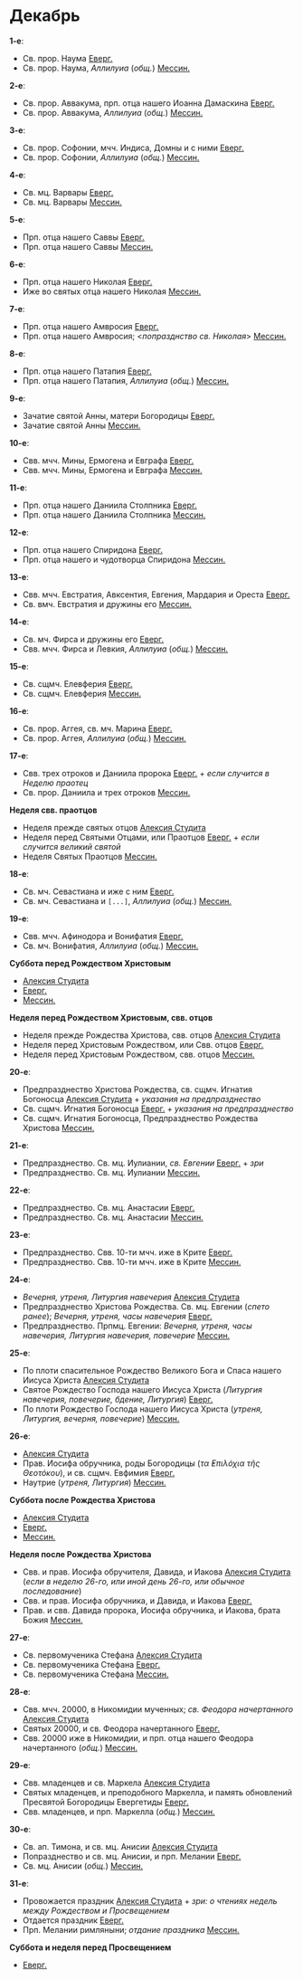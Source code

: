 
# Декабрь

**1-е**: 

- Св. прор. Наума [Еверг.](12_01_EUR.ru.md)
- Св. прор. Наума, *Аллилуиа* (*общ.*) [Мессин.](12_01_MES.ru.md)

**2-е**: 

- Св. прор. Аввакума, прп. отца нашего Иоанна Дамаскина [Еверг.](12_02_EUR.ru.md)
- Св. прор. Аввакума, *Аллилуиа* (*общ.*) [Мессин.](12_02_MES.ru.md)

**3-е**: 

- Св. прор. Софонии, мчч. Индиса, Домны и с ними [Еверг.](12_03_EUR.ru.md)
- Св. прор. Софонии, *Аллилуиа* (*общ.*) [Мессин.](12_03_MES.ru.md)

**4-е**: 

- Св. мц. Варвары [Еверг.](12_04_EUR.ru.md)
- Св. мц. Варвары [Мессин.](12_04_MES.ru.md)

**5-е**: 

- Прп. отца нашего Саввы [Еверг.](12_05_EUR.ru.md)
- Прп. отца нашего Саввы [Мессин.](12_05_MES.ru.md)

**6-е**: 

- Прп. отца нашего Николая [Еверг.](12_06_EUR.ru.md)
- Иже во святых отца нашего Николая [Мессин.](12_06_MES.ru.md)

**7-е**: 

- Прп. отца нашего Амвросия [Еверг.](12_07_EUR.ru.md)
- Прп. отца нашего Амвросия; <*попразднство св. Николая*> [Мессин.](12_07_MES.ru.md)

**8-е**: 

- Прп. отца нашего Патапия [Еверг.](12_08_EUR.ru.md)
- Прп. отца нашего Патапия, *Аллилуиа* (*общ.*) [Мессин.](12_08_MES.ru.md)

**9-е**: 

- Зачатие святой Анны, матери Богородицы [Еверг.](12_09_EUR.ru.md)
- Зачатие святой Анны [Мессин.](12_09_MES.ru.md)

**10-е**: 

- Свв. мчч. Мины, Ермогена и Евграфа [Еверг.](12_10_EUR.ru.md)
- Свв. мчч. Мины, Ермогена и Евграфа [Мессин.](12_10_MES.ru.md)

**11-е**: 

- Прп. отца нашего Даниила Столпника [Еверг.](12_11_EUR.ru.md)
- Прп. отца нашего Даниила Столпника [Мессин.](12_11_MES.ru.md)

**12-е**: 

- Прп. отца нашего Спиридона [Еверг.](12_12_EUR.ru.md)
- Прп. отца нашего и чудотворца Спиридона [Мессин.](12_12_MES.ru.md)

**13-е**: 

- Свв. мчч. Евстратия, Авксентия, Евгения, Мардария и Ореста [Еверг.](12_13_EUR.ru.md)
- Св. вмч. Евстратия и дружины его [Мессин.](12_13_MES.ru.md)

**14-е**: 

- Св. мч. Фирса и дружины его [Еверг.](12_14_EUR.ru.md)
- Свв. мчч. Фирса и Левкия, *Аллилуиа* (*общ.*) [Мессин.](12_14_MES.ru.md)

**15-е**:

- Св. сщмч. Елевферия [Еверг.](12_15_EUR.ru.md)
- Св. сщмч. Елевферия [Мессин.](12_15_MES.ru.md)

**16-е**: 

- Св. прор. Аггея, св. мч. Марина [Еверг.](12_16_EUR.ru.md)
- Св. прор. Аггея, *Аллилуиа* (*общ.*) [Мессин.](12_16_MES.ru.md)

**17-е**: 

- Свв. трех отроков и Даниила пророка [Еверг.](12_17_EUR.ru.md) + *если случится в Неделю праотец*
- Св. прор. Даниила и трех отроков [Мессин.](12_17_MES.ru.md)

**Неделя свв. праотцов**

- Неделя прежде святых отцов [Алексия Студита](12_17_X_AST_propateron.ru.md)
- Неделя перед Святыми Отцами, или Праотцов [Еверг.](12_16_X_EUR_propatoron.ru.md) + *если случится великий святой*
- Неделя Святых Праотцов [Мессин.](12_17_X_MES_propatoron.ru.md)

**18-е**: 

- Св. мч. Севастиана и иже с ним [Еверг.](12_18_EUR.ru.md)
- Св. мч. Севастиана и `[...]`, *Аллилуиа* (*общ.*) [Мессин.](12_18_MES.ru.md)

**19-е**: 

- Свв. мчч. Афинодора и Вонифатия [Еверг.](12_19_EUR.ru.md)
- Св. мч. Вонифатия, *Аллилуиа* (*общ.*) [Мессин.](12_19_MES.ru.md)

**Суббота перед Рождеством Христовым**

- [Алексия Студита](12_17_Y_AST_saturday.ru.md)
- [Еверг.](12_19_X_EUR_saturday.ru.md)
- [Мессин.](12_17_Y_MES_saturday.ru.md)

**Неделя перед Рождеством Христовым, свв. отцов**

- Неделя прежде Рождества Христова, свв. отцов [Алексия Студита](12_17_Z_AST_pateron.ru.md)
- Неделя перед Христовым Рождеством, или Свв. отцов [Еверг.](12_19_Y_EUR_pateron.ru.md)
- Неделя перед Христовым Рождеством, свв. отцов [Мессин.](12_17_Z_MES_pateron.ru.md)

**20-е**: 

- Предпразднество Христова Рождества, св. сщмч. Игнатия Богоносца [Алексия Студита](12_20_AST.ru.md) + *указания на предпразднество*
- Св. сщмч. Игнатия Богоносца [Еверг.](12_20_EUR.ru.md) + *указания на предпразднество*
- Св. сщмч. Игнатия Богоносца, Предпразднество Рождества Христова [Мессин.](12_20_MES.ru.md)

**21-е**: 

- Предпразднество. Св. мц. Иулиании, *св. Евгении* [Еверг.](12_21_EUR.ru.md) + *зри* 
- Предпразднество. Св. мц. Иулиании [Мессин.](12_21_MES.ru.md)

**22-е**: 

- Предпразднество. Св. мц. Анастасии [Еверг.](12_22_EUR.ru.md)
- Предпразднество. Св. мц. Анастасии [Мессин.](12_22_MES.ru.md)

**23-е**: 

- Предпразднество. Свв. 10-ти мчч. иже в Крите [Еверг.](12_23_EUR.ru.md)
- Предпразднество. Свв. 10-ти мчч. иже в Крите [Мессин.](12_23_MES.ru.md)

**24-е**: 

- *Вечерня, утреня, Литургия навечерия* [Алексия Студита](12_24_AST.ru.md)
- Предпразднество Христова Рождества. Св. мц. Евгении (*спето ранее*); *Вечерня, утреня, часы навечерия* [Еверг.](12_24_EUR.ru.md)
- Предпразднество. Прпмц. Евгении: *Вечерня, утреня, часы навечерия, Литургия навечерия, повечерие* [Мессин.](12_24_MES.ru.md)

**25-е**: 

- По плоти спасительное Рождество Великого Бога и Спаса нашего Иисуса Христа [Алексия Студита](12_25_AST.ru.md)
- Святое Рождество Господа нашего Иисуса Христа (*Литургия навечерия, повечерие, бдение, Литургия*) [Еверг.](12_25_EUR.ru.md)
- По плоти Рождество Господа нашего Иисуса Христа (*утреня, Литургия, вечерня, повечерие*) [Мессин.](12_25_MES.ru.md)

**26-е**: 

- [Алексия Студита](12_26_AST.ru.md)
- Прав. Иосифа обручника, роды Богородицы (*τα ̓Επιλόχια τῆς Θεοτόκου*), и св. сщмч. Евфимия [Еверг.](12_26_EUR.ru.md)
- Наутрие (*утреня, Литургия*) [Мессин.](12_26_MES.ru.md)

**Суббота после Рождества Христова**

- [Алексия Студита](12_26_X_AST_saturday.ru.md)
- [Еверг.](12_26_X_EUR_saturday.ru.md)
- [Мессин.](12_26_X_MES_saturday.ru.md)

**Неделя после Рождества Христова**

- Свв. и прав. Иосифа обручителя, Давида, и Иакова [Алексия Студита](12_26_Y_AST_sunday.ru.md) (*если в неделю 26-го, 
или иной день 26-го, или обычное последование*)
- Свв. и прав. Иосифа обручника, и Давида, и Иакова [Еверг.](12_26_Y_EUR_sunday.ru.md)
- Прав. и свв. Давида пророка, Иосифа обручника, и Иакова, брата Божия [Мессин.](12_26_Y_MES_sunday.ru.md)

**27-е**:

- Св. первомученика Стефана [Алексия Студита](12_27_AST.ru.md)
- Св. первомученика Стефана [Еверг.](12_27_EUR.ru.md)
- Св. первомученика Стефана [Мессин.](12_27_MES.ru.md)

**28-е**:

- Свв. мчч. 20000, в Никомидии мученных; *св. Феодора начертанного* [Алексия Студита](12_28_AST.ru.md)
- Святых 20000, и св. Феодора начертанного [Еверг.](12_28_EUR.ru.md)
- Свв. 20000 иже в Никомидии, и прп. отца нашего Феодора начертанного (*общ.*) [Мессин.](12_28_MES.ru.md)

**29-е**:

- Свв. младенцев и св. Маркела [Алексия Студита](12_29_AST.ru.md)
- Святых младенцев, и преподобного Маркелла, и память обновлений Пресвятой Богородицы Евергетиды [Еверг.](12_29_EUR.ru.md)
- Свв. младенцев, и прп. Маркелла (*общ.*) [Мессин.](12_29_MES.ru.md)

**30-е**: 

- Св. ап. Тимона, и св. мц. Анисии [Алексия Студита](12_30_AST.ru.md)
- Попразднество и св. мц. Анисии, и прп. Мелании  [Еверг.](12_30_EUR.ru.md)
- Св. мц. Анисии (*общ.*) [Мессин.](12_30_MES.ru.md)

**31-е**: 

- Провожается праздник [Алексия Студита](12_31_AST.ru.md) + *зри: о чтениях недель между Рождеством и Просвещением*
- Отдается праздник [Еверг.](12_31_EUR.ru.md)
- Прп. Мелании римляныни; *отдание праздника* [Мессин.](12_31_MES.ru.md)

**Суббота и неделя перед Просвещением** 

- [Еверг.](12_31_X_EUR.ru.md) 
